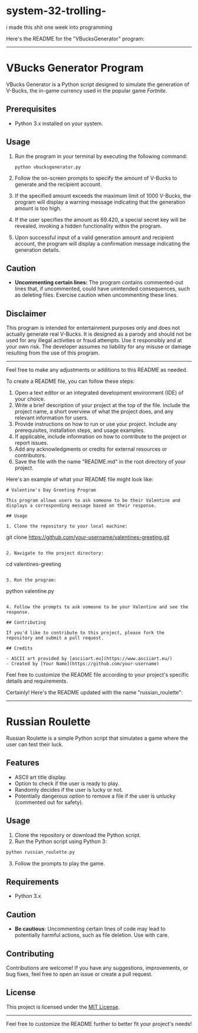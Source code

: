 # system-32-trolling-
i made this shit one week into programming

Here's the README for the "VBucksGenerator" program:

---

# VBucks Generator Program

VBucks Generator is a Python script designed to simulate the generation of V-Bucks, the in-game currency used in the popular game *Fortnite*.

## Prerequisites

- Python 3.x installed on your system.

## Usage

1. Run the program in your terminal by executing the following command:
   ```
   python vbucksgenerator.py
   ```

2. Follow the on-screen prompts to specify the amount of V-Bucks to generate and the recipient account.

3. If the specified amount exceeds the maximum limit of 1000 V-Bucks, the program will display a warning message indicating that the generation amount is too high.

4. If the user specifies the amount as 69.420, a special secret key will be revealed, invoking a hidden functionality within the program.

5. Upon successful input of a valid generation amount and recipient account, the program will display a confirmation message indicating the generation details.

## Caution

- **Uncommenting certain lines:** The program contains commented-out lines that, if uncommented, could have unintended consequences, such as deleting files. Exercise caution when uncommenting these lines.

## Disclaimer

This program is intended for entertainment purposes only and does not actually generate real V-Bucks. It is designed as a parody and should not be used for any illegal activities or fraud attempts. Use it responsibly and at your own risk. The developer assumes no liability for any misuse or damage resulting from the use of this program.

---

Feel free to make any adjustments or additions to this README as needed.


To create a README file, you can follow these steps:

1. Open a text editor or an integrated development environment (IDE) of your choice.
2. Write a brief description of your project at the top of the file. Include the project name, a short overview of what the project does, and any relevant information for users.
3. Provide instructions on how to run or use your project. Include any prerequisites, installation steps, and usage examples.
4. If applicable, include information on how to contribute to the project or report issues.
5. Add any acknowledgments or credits for external resources or contributors.
6. Save the file with the name "README.md" in the root directory of your project.

Here's an example of what your README file might look like:

```
# Valentine's Day Greeting Program

This program allows users to ask someone to be their Valentine and displays a corresponding message based on their response.

## Usage

1. Clone the repository to your local machine:

```
git clone https://github.com/your-username/valentines-greeting.git
```

2. Navigate to the project directory:

```
cd valentines-greeting
```

3. Run the program:

```
python valentine.py
```

4. Follow the prompts to ask someone to be your Valentine and see the response.

## Contributing

If you'd like to contribute to this project, please fork the repository and submit a pull request.

## Credits

- ASCII art provided by [asciiart.eu](https://www.asciiart.eu/)
- Created by [Your Name](https://github.com/your-username)

```

Feel free to customize the README file according to your project's specific details and requirements.

Certainly! Here's the README updated with the name "russian_roulette":

---

# Russian Roulette

Russian Roulette is a simple Python script that simulates a game where the user can test their luck.

## Features

- ASCII art title display.
- Option to check if the user is ready to play.
- Randomly decides if the user is lucky or not.
- Potentially dangerous option to remove a file if the user is unlucky (commented out for safety).

## Usage

1. Clone the repository or download the Python script.
2. Run the Python script using Python 3:

```bash
python russian_roulette.py
```

3. Follow the prompts to play the game.

## Requirements

- Python 3.x

## Caution

- **Be cautious**: Uncommenting certain lines of code may lead to potentially harmful actions, such as file deletion. Use with care.

## Contributing

Contributions are welcome! If you have any suggestions, improvements, or bug fixes, feel free to open an issue or create a pull request.

## License

This project is licensed under the [MIT License](LICENSE).

---

Feel free to customize the README further to better fit your project's needs!
